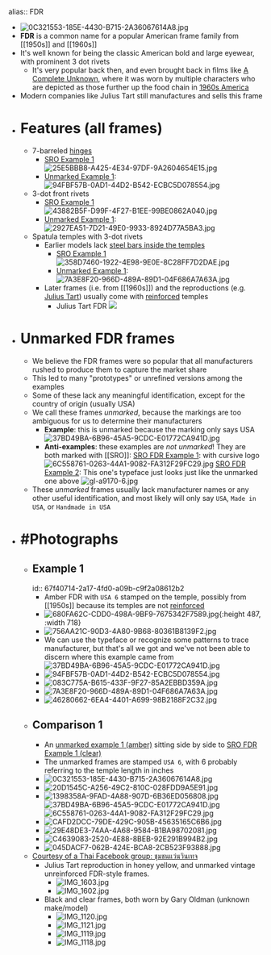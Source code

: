 alias:: FDR

- ![0C321553-185E-4430-B715-2A36067614A8.jpg](../assets/0C321553-185E-4430-B715-2A36067614A8_1744047145305_0.jpg)
- **FDR** is a common name for a popular American frame family from [[1950s]] and [[1960s]]
- It's well known for being the classic American bold and large eyewear, with prominent 3 dot rivets
	- It's very popular back then, and even brought back in films like [A Complete Unknown](https://en.wikipedia.org/wiki/A_Complete_Unknown), where it was worn by multiple characters who are depicted as those further up the food chain in [1960s America]([[1960s]])
- Modern companies like Julius Tart still manufactures and sells this frame
- # Features (all frames)
	- 7-barreled [hinges]([[Hinge]])
		- [SRO Example 1](((67f40166-14f6-41ca-a0d8-a0c32c11caad)))
		  ![25E5BBB8-A425-4E34-97DF-9A2604654E15.jpg](../assets/25E5BBB8-A425-4E34-97DF-9A2604654E15_1744045376749_0.jpg)
		- [Unmarked Example 1](((67f40714-2a17-4fd0-a09b-c9f2a08612b2))):
		  ![94FBF57B-0AD1-44D2-B542-ECBC5D078554.jpg](../assets/94FBF57B-0AD1-44D2-B542-ECBC5D078554_1744046568966_0.jpg)
	- 3-dot front rivets
		- [SRO Example 1](((67f40166-14f6-41ca-a0d8-a0c32c11caad)))
		  ![43882B5F-D99F-4F27-B1EE-99BE0862A040.jpg](../assets/43882B5F-D99F-4F27-B1EE-99BE0862A040_1744045471049_0.jpg)
		- [Unmarked Example 1](((67f40714-2a17-4fd0-a09b-c9f2a08612b2))):
		  ![2927EA51-7D21-49E0-9933-8924D77A5BA3.jpg](../assets/2927EA51-7D21-49E0-9933-8924D77A5BA3_1744046598081_0.jpg)
	- Spatula temples with 3-dot rivets
		- Earlier models lack [steel bars inside the temples]([[Reinforcement]])
			- [SRO Example 1](((67f40166-14f6-41ca-a0d8-a0c32c11caad)))
			  ![358D7460-1922-4E98-9E0E-8C28FF7D2DAE.jpg](../assets/358D7460-1922-4E98-9E0E-8C28FF7D2DAE_1744045412852_0.jpg)
			- [Unmarked Example 1](((67f40714-2a17-4fd0-a09b-c9f2a08612b2))):
			  ![7A3E8F20-966D-489A-89D1-04F686A7A63A.jpg](../assets/7A3E8F20-966D-489A-89D1-04F686A7A63A_1744046692344_0.jpg)
		- Later frames (i.e. from [[1960s]]) and the reproductions (e.g. [Julius Tart](https://www.juliustartoptical.com/fdr24.html)) usually come with [reinforced]([[Reinforcement]]) temples
			- Julius Tart FDR
			  ![](https://www.juliustartoptical.com/wp-content/uploads/2021/07/fdr_gc_cr_s-scaled.jpg)
- # Unmarked FDR frames
	- We believe the FDR frames were so popular that all manufacturers rushed to produce them to capture the market share
	- This led to many "prototypes" or unrefined versions among the examples
	- Some of these lack any meaningful identification, except for the country of origin (usually USA)
	- We call these frames *unmarked*, because the markings are too ambiguous for us to determine their manufacturers
		- **Example**: this is unmarked because the marking only says USA
		  ![37BD49BA-6B96-45A5-9CDC-E01772CA941D.jpg](../assets/37BD49BA-6B96-45A5-9CDC-E01772CA941D_1744046302144_0.jpg)
		- **Anti-examples**: these examples are *not unmarked*! They are both marked with [[SRO]]:
		  [SRO FDR Example 1](((67f40166-14f6-41ca-a0d8-a0c32c11caad))): with cursive logo
		  ![6C558761-0263-44A1-9082-FA312F29FC29.jpg](../assets/6C558761-0263-44A1-9082-FA312F29FC29_1744046006243_0.jpg)
		  [SRO FDR Example 2](((67f41c8a-6a02-479c-a7fc-bb8c6e884539))): This one's typeface just looks just like the unmarked one above
		  ![gl-a9170-6.jpg](../assets/gl-a9170-6_1744051532392_0.jpg)
	- These *unmarked* frames usually lack manufacturer names or any other useful identification, and most likely will only say `USA`, `Made in USA`, or `Handmade in USA`
- # #Photographs
	- ## Example 1
	  id:: 67f40714-2a17-4fd0-a09b-c9f2a08612b2
		- Amber FDR with `USA 6` stamped on the temple, possibly from [[1950s]] because its temples are not [reinforced]([[Reinforcement]])
		- ![680FA62C-CDD0-498A-9BF9-7675342F7589.jpg](../assets/680FA62C-CDD0-498A-9BF9-7675342F7589_1744046352658_0.jpg){:height 487, :width 718}
		- ![756AA21C-90D3-4A80-9B68-80361B8139F2.jpg](../assets/756AA21C-90D3-4A80-9B68-80361B8139F2_1744046373745_0.jpg)
		- We can use the typeface or recognize some patterns to trace manufacturer, but that's all we got and we've not been able to discern where this example came from
		  ![37BD49BA-6B96-45A5-9CDC-E01772CA941D.jpg](../assets/37BD49BA-6B96-45A5-9CDC-E01772CA941D_1744046477370_0.jpg)
		- ![94FBF57B-0AD1-44D2-B542-ECBC5D078554.jpg](../assets/94FBF57B-0AD1-44D2-B542-ECBC5D078554_1744046416492_0.jpg)
		- ![083C775A-B615-433F-9F27-85A2EBBD359A.jpg](../assets/083C775A-B615-433F-9F27-85A2EBBD359A_1744046432038_0.jpg)
		- ![7A3E8F20-966D-489A-89D1-04F686A7A63A.jpg](../assets/7A3E8F20-966D-489A-89D1-04F686A7A63A_1744046502930_0.jpg)
		- ![46280662-6EA4-4401-A699-98B2188F2C32.jpg](../assets/46280662-6EA4-4401-A699-98B2188F2C32_1744046520295_0.jpg)
	- ## Comparison 1
		- An [unmarked example 1 (amber)](((67f40714-2a17-4fd0-a09b-c9f2a08612b2))) sitting side by side to [SRO FDR Example 1 (clear)](((67f40166-14f6-41ca-a0d8-a0c32c11caad)))
		- The unmarked frames are stamped `USA 6`, with 6 probably referring to the temple length in inches
		- ![0C321553-185E-4430-B715-2A36067614A8.jpg](../assets/0C321553-185E-4430-B715-2A36067614A8_1744047145305_0.jpg)
		- ![20D1545C-A256-49C2-810C-028FDD9A5E91.jpg](../assets/20D1545C-A256-49C2-810C-028FDD9A5E91_1744047192324_0.jpg)
		- ![1398358A-9FAD-4A88-907D-6B36ED056808.jpg](../assets/1398358A-9FAD-4A88-907D-6B36ED056808_1744047670127_0.jpg)
		  ![37BD49BA-6B96-45A5-9CDC-E01772CA941D.jpg](../assets/37BD49BA-6B96-45A5-9CDC-E01772CA941D_1744046302144_0.jpg)
		  ![6C558761-0263-44A1-9082-FA312F29FC29.jpg](../assets/6C558761-0263-44A1-9082-FA312F29FC29_1744046006243_0.jpg)
		- ![CAFD2DCC-79DE-429C-905B-45635165C6B6.jpg](../assets/CAFD2DCC-79DE-429C-905B-45635165C6B6_1744047457870_0.jpg)
		- ![29E48DE3-74AA-4A68-9584-B1BA98702081.jpg](../assets/29E48DE3-74AA-4A68-9584-B1BA98702081_1744047205062_0.jpg)
		- ![C4639083-2520-4E88-8BEB-92E291B994B2.jpg](../assets/C4639083-2520-4E88-8BEB-92E291B994B2_1744047622342_0.jpg)
		- ![045DACF7-062B-424E-BCA8-2CB523F93888.jpg](../assets/045DACF7-062B-424E-BCA8-2CB523F93888_1744047397567_0.jpg)
	- [Courtesy of a Thai Facebook group: ชุมชนแว่นวินเทจ](https://www.facebook.com/groups/1761255333918207)
		- Julius Tart reproduction in honey yellow, and unmarked vintage unreinforced FDR-style frames.
			- ![IMG_1603.jpg](../assets/IMG_1603_1743872462476_0.jpg)
			- ![IMG_1602.jpg](../assets/IMG_1602_1743872452601_0.jpg)
		- Black and clear frames, both worn by Gary Oldman (unknown make/model)
			- ![IMG_1120.jpg](../assets/IMG_1120_1743872326550_0.jpg)
			- ![IMG_1121.jpg](../assets/IMG_1121_1743872337875_0.jpg)
			- ![IMG_1119.jpg](../assets/IMG_1119_1743872320387_0.jpg)
			- ![IMG_1118.jpg](../assets/IMG_1118_1743872307629_0.jpg)